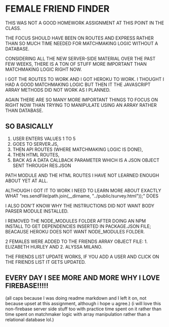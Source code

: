 
# FEMALE FRIEND FINDER

THIS WAS NOT A GOOD HOMEWORK ASSIGNMENT AT THIS POINT IN THE CLASS.

THE FOCUS SHOULD HAVE BEEN ON ROUTES AND EXPRESS RATHER THAN SO MUCH TIME NEEDED FOR MATCHMAKING LOGIC WITHOUT A DATABASE.

CONSIDERING ALL THE NEW SERVER-SIDE MATERIAL OVER THE PAST FEW WEEKS, THERE IS A TON OF STUFF MORE IMPORTANT THAN MATCHMAKING LOGIC RIGHT NOW.


I GOT THE ROUTES TO WORK AND I GOT HEROKU TO WORK.   I THOUGHT I HAD A GOOD MATCHMAKING LOGIC BUT THEN IT THE JAVASCRIPT ARRAY METHODS DID NOT WORK AS I PLANNED.

AGAIN THERE ARE SO MANY MORE IMPORTANT THINGS TO FOCUS ON RIGHT NOW THAN TRYING TO MANIPULATE USING AN ARRAY RATHER THAN DATABASE.


## SO BASICALLY

1. USER ENTERS VALUES 1 TO 5
2. GOES TO SERVER.JS, 
3. THEN API ROUTES (WHERE MATCHMAKING LOGIC IS DONE), 
4. THEN HTML ROUTES, 
5. BACK AS A DATA CALLBACK PARAMETER WHICH IS A JSON OBJECT SENT THROUGH RES.JSON


PATH MODULE AND THE HTML ROUTES I HAVE NOT LEARNED ENOUGH ABOUT YET AT ALL.

ALTHOUGH I GOT IT TO WORK I NEED TO LEARN MORE ABOUT EXACTLY WHAT "res.sendFile(path.join(__dirname, "../public/survey.html"));" DOES


I ALSO DON'T KNOW WHY THE INSTRUCTIONS DID NOT WANT BODY PARSER MODULE INSTALLED.



I REMOVED THE NODE_MODULES FOLDER AFTER DOING AN NPM INSTALL TO GET DEPENDENCIES INSERTED IN PACKAGE.JSON FILE; BEACAUSE HEROKU DOES NOT WANT NODE_MODULES FOLDER.


2 FEMALES WERE ADDED TO THE FRIENDS ARRAY OBJECT FILE:  1. ELIZABETH HURLEY AND 2. ALYSSA MILANO.  

THE FRIENDS LIST UPDATE WORKS, IF YOU ADD A USER AND CLICK ON THE FRIENDS LIST IT GETS UPDATED.

## EVERY DAY I SEE MORE AND MORE WHY I LOVE FIREBASE!!!!!

(all caps because I was doing readme markdown and I left it on, not because upset at this assignment, although i hope u agree.)
(i will love this non-firebase server side stuff too with practice time spent on it rather than time spent on matchmaker logic with array manipulation rather than a relational database lol.)
